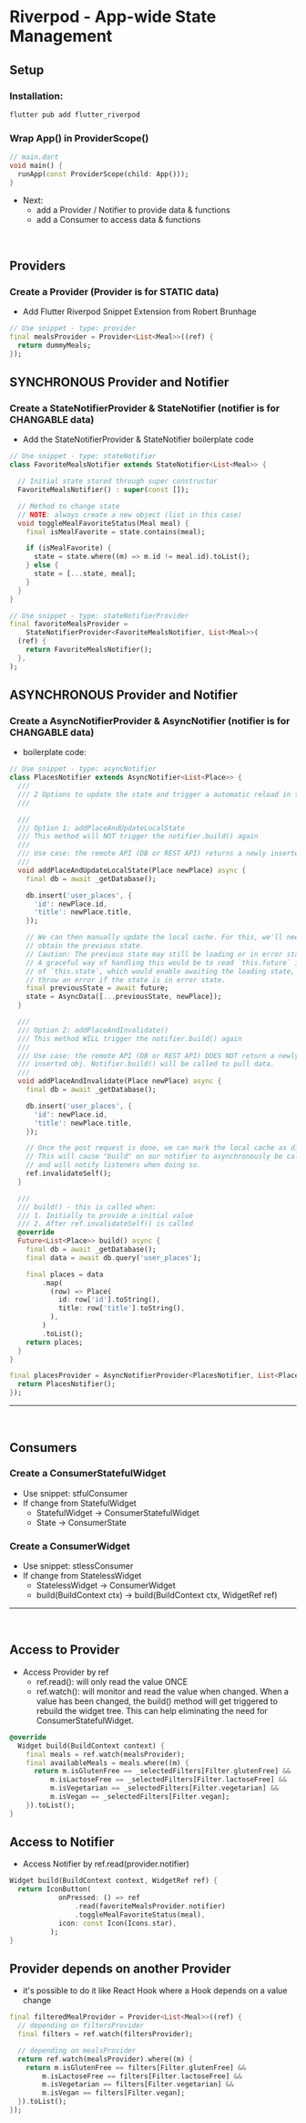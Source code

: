 # Riverpod - App-wide State Management

## Setup

### Installation:
```bash
flutter pub add flutter_riverpod
```

### Wrap App() in ProviderScope()
```dart
// main.dart
void main() {
  runApp(const ProviderScope(child: App()));
}
```

- Next:
  - add a Provider / Notifier to provide data & functions
  - add a Consumer to access data & functions
  
<br>

## Providers

### Create a Provider (Provider is for STATIC data)
- Add Flutter Riverpod Snippet Extension from Robert Brunhage
```dart
// Use snippet - type: provider
final mealsProvider = Provider<List<Meal>>((ref) {
  return dummyMeals;
});
```

## SYNCHRONOUS Provider and Notifier

### Create a StateNotifierProvider & StateNotifier (notifier is for CHANGABLE data)
- Add the StateNotifierProvider & StateNotifier boilerplate code
```dart
// Use snippet - type: stateNotifier
class FavoriteMealsNotifier extends StateNotifier<List<Meal>> {

  // Initial state stored through super constructor
  FavoriteMealsNotifier() : super(const []);

  // Method to change state
  // NOTE: always create a new object (list in this case)
  void toggleMealFavoriteStatus(Meal meal) {
    final isMealFavorite = state.contains(meal);

    if (isMealFavorite) {
      state = state.where((m) => m.id != meal.id).toList();
    } else {
      state = [...state, meal];
    }
  }
}

// Use snippet - type: stateNotifierProvider
final favoriteMealsProvider =
    StateNotifierProvider<FavoriteMealsNotifier, List<Meal>>(
  (ref) {
    return FavoriteMealsNotifier();
  },
);
```

## ASYNCHRONOUS Provider and Notifier

### Create a AsyncNotifierProvider & AsyncNotifier (notifier is for CHANGABLE data)
- boilerplate code:
```dart
// Use snippet - type: asyncNotifier
class PlacesNotifier extends AsyncNotifier<List<Place>> {
  ///
  /// 2 Options to update the state and trigger a automatic reload in the UI:
  ///

  ///
  /// Option 1: addPlaceAndUpdateLocalState
  /// This method will NOT trigger the notifier.build() again
  ///
  /// Use case: the remote API (DB or REST API) returns a newly inserted obj.
  ///
  void addPlaceAndUpdateLocalState(Place newPlace) async {
    final db = await _getDatabase();

    db.insert('user_places', {
      'id': newPlace.id,
      'title': newPlace.title,
    });

    // We can then manually update the local cache. For this, we'll need to
    // obtain the previous state.
    // Caution: The previous state may still be loading or in error state.
    // A graceful way of handling this would be to read `this.future` instead
    // of `this.state`, which would enable awaiting the loading state, and
    // throw an error if the state is in error state.
    final previousState = await future;
    state = AsyncData([...previousState, newPlace]);
  }

  ///
  /// Option 2: addPlaceAndInvalidate()
  /// This method WILL trigger the notifier.build() again
  ///
  /// Use case: the remote API (DB or REST API) DOES NOT return a newly
  /// inserted obj. Notifier.build() will be called to pull data.
  ///
  void addPlaceAndInvalidate(Place newPlace) async {
    final db = await _getDatabase();

    db.insert('user_places', {
      'id': newPlace.id,
      'title': newPlace.title,
    });

    // Once the post request is done, we can mark the local cache as dirty.
    // This will cause "build" on our notifier to asynchronously be called again,
    // and will notify listeners when doing so.
    ref.invalidateSelf();
  }

  ///
  /// build() - this is called when:
  /// 1. Initially to provide a initial value
  /// 2. After ref.invalidateSelf() is called
  @override
  Future<List<Place>> build() async {
    final db = await _getDatabase();
    final data = await db.query('user_places');

    final places = data
        .map(
          (row) => Place(
            id: row['id'].toString(),
            title: row['title'].toString(),
          ),
        )
        .toList();
    return places;
  }
}

final placesProvider = AsyncNotifierProvider<PlacesNotifier, List<Place>>(() {
  return PlacesNotifier();
});
```

<hr>
<br>

## Consumers

### Create a ConsumerStatefulWidget
- Use snippet: stfulConsumer
- If change from StatefulWidget
  - StatefulWidget -> ConsumerStatefulWidget
  - State -> ConsumerState

### Create a ConsumerWidget
- Use snippet: stlessConsumer
- If change from StatelessWidget
  - StatelessWidget -> ConsumerWidget
  - build(BuildContext ctx) -> build(BuildContext ctx, WidgetRef ref)
 
<hr>
<br>

## Access to Provider
- Access Provider by ref
  - ref.read(): will only read the value ONCE
  - ref.watch(): will monitor and read the value when changed. When a value has been changed, the build() method will get triggered to rebuild the widget tree. This can help eliminating the need for ConsumerStatefulWidget.
```dart
@override
  Widget build(BuildContext context) {
    final meals = ref.watch(mealsProvider);
    final availableMeals = meals.where((m) {
      return m.isGlutenFree == _selectedFilters[Filter.glutenFree] &&
          m.isLactoseFree == _selectedFilters[Filter.lactoseFree] &&
          m.isVegetarian == _selectedFilters[Filter.vegetarian] &&
          m.isVegan == _selectedFilters[Filter.vegan];
    }).toList();
}
```

## Access to Notifier
- Access Notifier by ref.read(provider.notifier)
```dart
Widget build(BuildContext context, WidgetRef ref) {
  return IconButton(
            onPressed: () => ref
                .read(favoriteMealsProvider.notifier)
                .toggleMealFavoriteStatus(meal),
            icon: const Icon(Icons.star),
          );
}
```

## Provider depends on another Provider
- it's possible to do it like React Hook where a Hook depends on a value change
```dart
final filteredMealProvider = Provider<List<Meal>>((ref) {
  // depending on filtersProvider
  final filters = ref.watch(filtersProvider);

  // depending on mealsProvider
  return ref.watch(mealsProvider).where((m) {
    return m.isGlutenFree == filters[Filter.glutenFree] &&
        m.isLactoseFree == filters[Filter.lactoseFree] &&
        m.isVegetarian == filters[Filter.vegetarian] &&
        m.isVegan == filters[Filter.vegan];
  }).toList();
});
```


